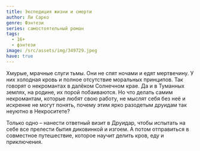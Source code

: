```yaml
---
title: Экспедиция жизни и смерти
author: Ли Сарко
genre: Фэнтези
series: самостоятельный роман
tags:
  - 16+
  - фэнтези
image: /src/assets/img/349729.jpeg
have: true
---
```

Хмурые, мрачные слуги тьмы. Они не спят ночами и едят мертвечину. У них холодная кровь и полное отсутствие моральных принципов. Так говорят о некромантах в далёком Солнечном крае. Да и в Туманных землях, на родине, их порой побаиваются. Но что делать самим некромантам, которые любят свою работу, не мыслят себя без неё и искренне не могут понять, почему этим ярко разодетым друидам так неуютно в Некроситете?

Только одно – нанести ответный визит в Друидар, чтобы испытать на себе все прелести бытия диковинкой и изгоем. А потом отправиться в совместное путешествие, которое научит делить кров, еду и приключения.
